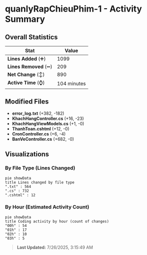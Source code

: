# quanlyRapChieuPhim-1 - Activity Summary 

## Overall Statistics

| Stat                   | Value                                                             |
| ---------------------- | ----------------------------------------------------------------- |
| **Lines Added** (➕)   | 1099                                          |
| **Lines Removed** (➖) | 209                                        |
| **Net Change** (↕)    | 890                |
| **Active Time** (⌚)   | 104 minutes |


## Modified Files
- **error_log.txt** (+382, -182)
- **KhachHangController.cs** (+16, -23)
- **KhachHangViewModels.cs** (+1, -0)
- **ThanhToan.cshtml** (+12, -0)
- **CronController.cs** (+6, -4)
- **BanVeController.cs** (+682, -0)

## Visualizations

### By File Type (Lines Changed)

```mermaid
pie showData
title Lines changed by file type
".txt" : 564
".cs" : 732
".cshtml" : 12
```

### By Hour (Estimated Activity Count)

```mermaid
pie showData
title Coding activity by hour (count of changes)
"00h" : 54
"01h" : 17
"02h" : 10
"03h" : 5
```


> **Last Updated:** 7/26/2025, 3:15:49 AM